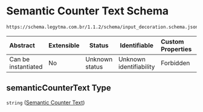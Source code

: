 # Semantic Counter Text Schema

```txt
https://schema.legytma.com.br/1.1.2/schema/input_decoration.schema.json#/properties/semanticCounterText
```




| Abstract            | Extensible | Status         | Identifiable            | Custom Properties | Additional Properties | Access Restrictions | Defined In                                                                                      |
| :------------------ | ---------- | -------------- | ----------------------- | :---------------- | --------------------- | ------------------- | ----------------------------------------------------------------------------------------------- |
| Can be instantiated | No         | Unknown status | Unknown identifiability | Forbidden         | Allowed               | none                | [input_decoration.schema.json\*](../schema/input_decoration.schema.json) |

## semanticCounterText Type

`string` ([Semantic Counter Text](input_decoration-properties-semantic-counter-text.md))
